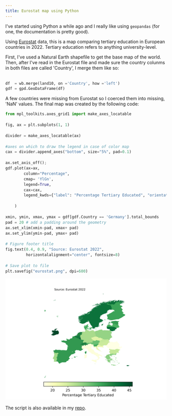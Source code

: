 ```yaml
---
title: Eurostat map using Python
---
```

I've started using Python a while ago and I really like using `geopandas` (for one, the documentation is pretty good).

Using [Eurostat](https://ec.europa.eu/eurostat/web/education-and-training/database) data, this is a map comparing tertiary education in European countries in 2022. Tertiary education refers to anything university-level.

First, I've used a Natural Earth shapefile to get the base map of the world. Then, after I've read in the Eurostat file and made sure the country colunms in both files are called 'Country', I merge them like so:

```python

df  = wb.merge(land10, on ='Country', how ='left')
gdf = gpd.GeoDataFrame(df)

```

A few countries were missing from Eurostat so I coerced them into missing, 'NaN' values. The final map was created by the following code:

```python
from mpl_toolkits.axes_grid1 import make_axes_locatable

fig, ax = plt.subplots(1, 1) 

divider = make_axes_locatable(ax)

#axes on which to draw the legend in case of color map
cax = divider.append_axes("bottom", size="5%", pad=0.1)

ax.set_axis_off();
gdf.plot(ax=ax, 
        column="Percentage", 
        cmap= 'YlGn',
        legend=True,
        cax=cax,
        legend_kwds={"label": "Percentage Tertiary Educated", "orientation": "horizontal"},

    )

xmin, ymin, xmax, ymax = gdf[gdf.Country == 'Germany'].total_bounds
pad = 20 # add a padding around the geometry
ax.set_xlim(xmin-pad, xmax+ pad)
ax.set_ylim(ymin-pad, ymax+ pad)

# Figure footer title
fig.text(0.4, 0.9, "Source: Eurostat 2022",
         horizontalalignment="center", fontsize=8)

# Save plot to file 
plt.savefig("eurostat.png", dpi=600)
```

![Tertiary education in Europe map](/images/eurostat.png)

The script is also available in my [repo](https://github.com/johannajokio/johannajokio.github.io/blob/master/scripts/Eurostat.py).
